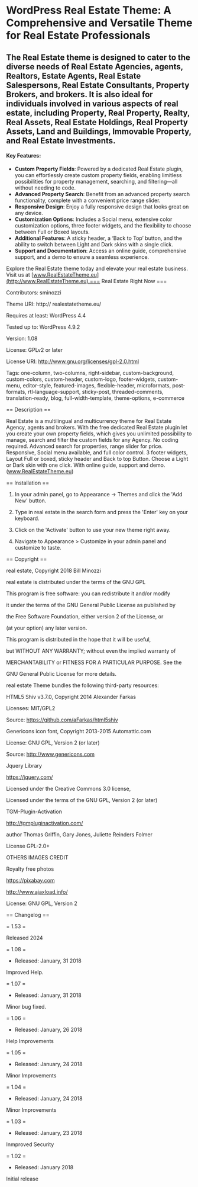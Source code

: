 # WordPress Real Estate Theme: A Comprehensive and Versatile Theme for Real Estate Professionals #

## The Real Estate theme is designed to cater to the diverse needs of Real Estate Agencies, agents, Realtors, Estate Agents, Real Estate Salespersons, Real Estate Consultants, Property Brokers, and brokers. It is also ideal for individuals involved in various aspects of real estate, including Property, Real Property, Realty, Real Assets, Real Estate Holdings, Real Property Assets, Land and Buildings, Immovable Property, and Real Estate Investments. ##

#### Key Features:
- **Custom Property Fields**: Powered by a dedicated Real Estate plugin, you can effortlessly create custom property fields, enabling limitless possibilities for property management, searching, and filtering—all without needing to code.
- **Advanced Property Search**: Benefit from an advanced property search functionality, complete with a convenient price range slider.
- **Responsive Design**: Enjoy a fully responsive design that looks great on any device.
- **Customization Options**: Includes a Social menu, extensive color customization options, three footer widgets, and the flexibility to choose between Full or Boxed layouts.
- **Additional Features**: A sticky header, a ‘Back to Top’ button, and the ability to switch between Light and Dark skins with a single click.
- **Support and Documentation**: Access an online guide, comprehensive support, and a demo to ensure a seamless experience.

Explore the Real Estate theme today and elevate your real estate business. Visit us at [www.RealEstateTheme.eu](http://www.RealEstateTheme.eu).=== Real Estate Right Now ===

Contributors: sminozzi

Theme URI: http:// realestatetheme.eu/

Requires at least: WordPress 4.4

Tested up to: WordPress 4.9.2

Version: 1.08

License: GPLv2 or later

License URI: http://www.gnu.org/licenses/gpl-2.0.html

Tags: one-column, two-columns, right-sidebar, custom-background, custom-colors, custom-header, custom-logo, footer-widgets, custom-menu, editor-style, featured-images, flexible-header, microformats, post-formats, rtl-language-support, sticky-post, threaded-comments, translation-ready, blog, full-width-template, theme-options, e-commerce



== Description ==

Real Estate is a multilingual and multicurrency theme for Real Estate Agency, agents and brokers. With the free dedicated Real Estate plugin let you create your own property fields, which gives you unlimited possibility to manage, search and filter the custom fields for any Agency. No coding required. Advanced search for properties, range slider for price. Responsive, Social menu available, and full color control. 3 footer widgets, Layout Full or boxed, sticky header and Back to top Button. Choose a Light or Dark skin with one click. With online guide, support and demo. (www.RealEstateTheme.eu)



== Installation ==



1. In your admin panel, go to Appearance -> Themes and click the 'Add New' button.

2. Type in real estate in the search form and press the 'Enter' key on your keyboard.

3. Click on the 'Activate' button to use your new theme right away.

4. Navigate to Appearance > Customize in your admin panel and customize to taste.



== Copyright ==



real estate, Copyright 2018 Bill Minozzi

real estate is distributed under the terms of the GNU GPL



This program is free software: you can redistribute it and/or modify

it under the terms of the GNU General Public License as published by

the Free Software Foundation, either version 2 of the License, or

(at your option) any later version.



This program is distributed in the hope that it will be useful,

but WITHOUT ANY WARRANTY; without even the implied warranty of

MERCHANTABILITY or FITNESS FOR A PARTICULAR PURPOSE. See the

GNU General Public License for more details.



real estate Theme bundles the following third-party resources:



HTML5 Shiv v3.7.0, Copyright 2014 Alexander Farkas

Licenses: MIT/GPL2

Source: https://github.com/aFarkas/html5shiv



Genericons icon font, Copyright 2013-2015 Automattic.com

License: GNU GPL, Version 2 (or later)

Source: http://www.genericons.com



Jquery Library

https://jquery.com/

Licensed under the Creative Commons 3.0 license,



Licensed under the terms of the GNU GPL, Version 2 (or later)



TGM-Plugin-Activation

http://tgmpluginactivation.com/

author    Thomas Griffin, Gary Jones, Juliette Reinders Folmer

License   GPL-2.0+



OTHERS IMAGES CREDIT

Royalty free photos

https://pixabay.com



http://www.ajaxload.info/

License: GNU GPL, Version 2 



== Changelog ==

= 1.53 = 

Released 2024

= 1.08 =

* Released: January, 31  2018

Improved Help.

= 1.07 =

* Released: January, 31  2018

Minor bug fixed.

= 1.06 =

* Released: January, 26  2018

Help Improvements

= 1.05 =

* Released: January, 24  2018

Minor Improvements



= 1.04 =

* Released: January, 24  2018

Minor Improvements



= 1.03 =

* Released: January, 23  2018

Inmproved Security



= 1.02 =

* Released: January 2018

Initial release
